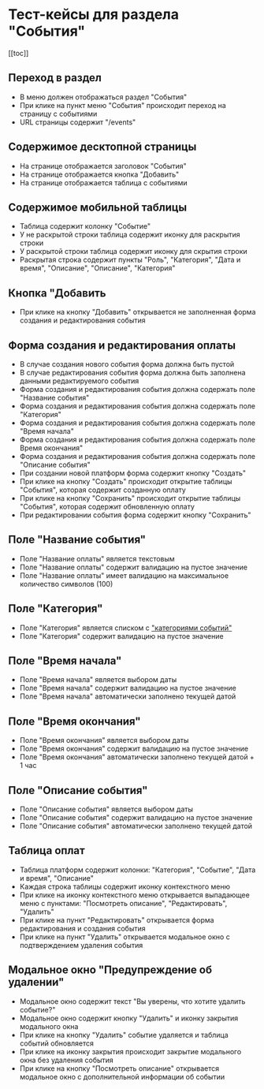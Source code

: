 # Тест-кейсы для раздела "События"

[[toc]]

## Переход в раздел

- В меню должен отображаться раздел "События"
- При клике на пункт меню "События" происходит переход на страницу с событиями
- URL страницы содержит "/events"

## Содержимое десктопной страницы

- На странице отображается заголовок "События"
- На страницe отображается кнопка "Добавить"
- На странице отображается таблица с событиями

## Содержимое мобильной таблицы

- Таблица содержит колонку "Событие"
- У не раскрытой строки таблица содержит иконку для раскрытия строки
- У раскрытой строки таблица содержит иконку для скрытия строки
- Раскрытая строка содержит пункты "Роль", "Категория", "Дата и время", "Описание", "Описание", "Категория"

## Кнопка "Добавить

- При клике на кнопку "Добавить" открывается не заполненная форма создания и редактирования события

## Форма создания и редактирования оплаты

- В случае создания нового события форма должна быть пустой
- В случае редактирования события форма должна быть заполнена данными редактируемого события
- Форма создания и редактирования события должна содержать поле "Название события"
- Форма создания и редактирования события должна содержать поле "Категория"
- Форма создания и редактирования события должна содержать поле "Время начала"
- Форма создания и редактирования события должна содержать поле Время окончания"
- Форма создания и редактирования события должна содержать поле "Описание события"
- При создании новой платформ форма содержит кнопку "Создать"
- При клике на кнопку "Создать" происходит открытие таблицы "События", которая содержит созданную оплату
- При клике на кнопку "Сохранить" происходит открытие таблицы "События", которая содержит обновленную оплату
- При редактировании события форма содержит кнопку "Сохранить"

## Поле "Название события"

- Поле "Название оплаты" является текстовым
- Поле "Название оплаты" содержит валидацию на пустое значение
- Поле "Название оплаты" имеет валидацию на максимальное количество символов (100)

## Поле "Категория"

- Поле "Категория" является списком с ["категориями событий"](/docs/event-category.html)
- Поле "Категория" содержит валидацию на пустое значение

## Поле "Время начала"

- Поле "Время начала" является выбором даты
- Поле "Время начала" содержит валидацию на пустое значение
- Поле "Время начала" автоматически заполнено текущей датой

## Поле "Время окончания"

- Поле "Время окончания" является выбором даты
- Поле "Время окончания" содержит валидацию на пустое значение
- Поле "Время окончания" автоматически заполнено текущей датой + 1 час

## Поле "Описание события"

- Поле "Описание события" является выбором даты
- Поле "Описание события" содержит валидацию на пустое значение
- Поле "Описание события" автоматически заполнено текущей датой

## Таблица оплат

- Таблица платформ содержит колонки: "Категория", "Событие", "Дата и время", "Описание"
- Каждая строка таблицы содержит иконку контекстного меню
- При клике на иконку контекстного меню открывается выпадающее меню с пунктами: "Посмотреть описание", "Редактировать", "Удалить"
- При клике на пункт "Редактировать" открывается форма редактирования и создания события
- При клике на пункт "Удалить" открывается модальное окно с подтверждением удаления события

## Модальное окно "Предупреждение об удалении"

- Модальное окно содержит текст "Вы уверены, что хотите удалить событие?"
- Модальное окно содержит кнопку "Удалить" и иконку закрытия модального окна
- При клике на кнопку "Удалить" событие удаляется и таблица событий обновляется
- При клике на иконку закрытия происходит закрытие модального окна без удаления события
- При клике на кнопку "Посмотреть описание" открывается модальное окно с дополнительной информации об событии
